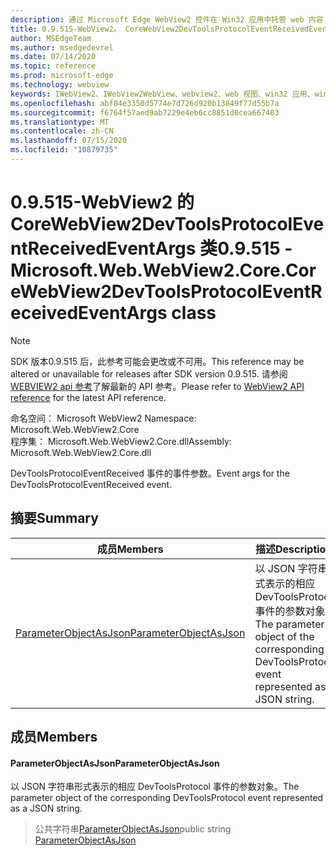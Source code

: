 ```yaml
---
description: 通过 Microsoft Edge WebView2 控件在 Win32 应用中托管 web 内容
title: 0.9.515-WebView2。 CoreWebView2DevToolsProtocolEventReceivedEventArgs
author: MSEdgeTeam
ms.author: msedgedevrel
ms.date: 07/14/2020
ms.topic: reference
ms.prod: microsoft-edge
ms.technology: webview
keywords: IWebView2、IWebView2WebView、webview2、web 视图、win32 应用、win32、edge、ICoreWebView2、ICoreWebView2Controller、浏览器控件、边缘 html
ms.openlocfilehash: abf04e3350d5774e7d726d920b13849f77d55b7a
ms.sourcegitcommit: f6764f57aed9ab7229e4eb6cc8851d0cea667403
ms.translationtype: MT
ms.contentlocale: zh-CN
ms.lasthandoff: 07/15/2020
ms.locfileid: "10879735"
---
```

# <span data-ttu-id="3e4e5-104">0.9.515-WebView2 的 CoreWebView2DevToolsProtocolEventReceivedEventArgs 类</span><span class="sxs-lookup"><span data-stu-id="3e4e5-104">0.9.515 - Microsoft.Web.WebView2.Core.CoreWebView2DevToolsProtocolEventReceivedEventArgs class</span></span> 

> [!NOTE]
> <span data-ttu-id="3e4e5-105">SDK 版本0.9.515 后，此参考可能会更改或不可用。</span><span class="sxs-lookup"><span data-stu-id="3e4e5-105">This reference may be altered or unavailable for releases after SDK version 0.9.515.</span></span> <span data-ttu-id="3e4e5-106">请参阅[WEBVIEW2 api 参考](../../../webview2-api-reference.md)了解最新的 API 参考。</span><span class="sxs-lookup"><span data-stu-id="3e4e5-106">Please refer to [WebView2 API reference](../../../webview2-api-reference.md) for the latest API reference.</span></span>

<span data-ttu-id="3e4e5-107">命名空间： Microsoft WebView2 </span><span class="sxs-lookup"><span data-stu-id="3e4e5-107">Namespace: Microsoft.Web.WebView2.Core</span></span>\
<span data-ttu-id="3e4e5-108">程序集： Microsoft.Web.WebView2.Core.dll</span><span class="sxs-lookup"><span data-stu-id="3e4e5-108">Assembly: Microsoft.Web.WebView2.Core.dll</span></span>

<span data-ttu-id="3e4e5-109">DevToolsProtocolEventReceived 事件的事件参数。</span><span class="sxs-lookup"><span data-stu-id="3e4e5-109">Event args for the DevToolsProtocolEventReceived event.</span></span>

## <span data-ttu-id="3e4e5-110">摘要</span><span class="sxs-lookup"><span data-stu-id="3e4e5-110">Summary</span></span>

 <span data-ttu-id="3e4e5-111">成员</span><span class="sxs-lookup"><span data-stu-id="3e4e5-111">Members</span></span>                        | <span data-ttu-id="3e4e5-112">描述</span><span class="sxs-lookup"><span data-stu-id="3e4e5-112">Descriptions</span></span>
--------------------------------|---------------------------------------------
[<span data-ttu-id="3e4e5-113">ParameterObjectAsJson</span><span class="sxs-lookup"><span data-stu-id="3e4e5-113">ParameterObjectAsJson</span></span>](#parameterobjectasjson) | <span data-ttu-id="3e4e5-114">以 JSON 字符串形式表示的相应 DevToolsProtocol 事件的参数对象。</span><span class="sxs-lookup"><span data-stu-id="3e4e5-114">The parameter object of the corresponding DevToolsProtocol event represented as a JSON string.</span></span>

## <span data-ttu-id="3e4e5-115">成员</span><span class="sxs-lookup"><span data-stu-id="3e4e5-115">Members</span></span>

#### <span data-ttu-id="3e4e5-116">ParameterObjectAsJson</span><span class="sxs-lookup"><span data-stu-id="3e4e5-116">ParameterObjectAsJson</span></span> 

<span data-ttu-id="3e4e5-117">以 JSON 字符串形式表示的相应 DevToolsProtocol 事件的参数对象。</span><span class="sxs-lookup"><span data-stu-id="3e4e5-117">The parameter object of the corresponding DevToolsProtocol event represented as a JSON string.</span></span>

> <span data-ttu-id="3e4e5-118">公共字符串[ParameterObjectAsJson](#parameterobjectasjson)</span><span class="sxs-lookup"><span data-stu-id="3e4e5-118">public string [ParameterObjectAsJson](#parameterobjectasjson)</span></span>

